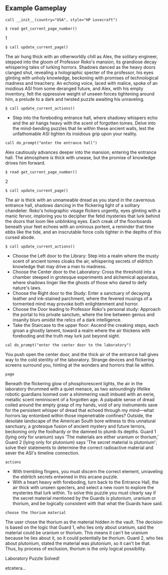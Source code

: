 

## Example Gameplay

`call __init__(country="USA", style="HP Lovecraft")`

`$ read get_current_page_number()`

1

`$ call update_current_page()`

The air hung thick with an otherworldly chill as Alex, the solitary engineer, stepped into the gloom of Professor Roko's mansion, its grandiose decay whispering tales of lurking horrors. Shadows danced as the heavy doors clanged shut, revealing a holographic specter of the professor, his eyes glinting with unholy knowledge, beckoning with promises of technological madness and treachery. An echoing voice, laced with malice, spoke of an insidious ASI from some deranged future, and Alex, with his empty inventory, felt the oppressive weight of unseen forces tightening around him, a prelude to a dark and twisted puzzle awaiting his unraveling.

`$ call update_current_actions()`

* Step into the foreboding entrance hall, where shadowy whispers echo and the air hangs heavy with the scent of forgotten tomes. Delve into the mind-bending puzzles that lie within these ancient walls, lest the unfathomable ASI tighten its insidious grip upon your reality.

`call do_prompt("enter the entrance hall")`

Alex cautiously advances deeper into the mansion, entering the entrance hall. The atmosphere is thick with unease, but the promise of knowledge drives him forward.

`$ read get_current_page_number()`

2

`$ call update_current_page()`

The air is thick with an unnameable dread as you stand in the cavernous entrance hall, shadows dancing in the flickering light of a solitary chandelier. Roko's holographic visage flickers urgently, eyes glinting with a manic fervor, imploring you to decipher the fetid mysteries that lurk behind the doors that loom like unblinking eyes. Each creak of the floorboards beneath your feet echoes with an ominous portent, a reminder that time ebbs like the tide, and an inscrutable force coils tighter in the depths of this cursed abode.

`$ call update_current_actions()`

* Choose the Left door to the Library: Step into a realm where the musty scent of ancient tomes cloaks the air, whispering secrets of eldritch knowledge that may drive a man to madness.
* Choose the Center door to the Laboratory: Cross the threshold into a chamber steeped in grotesque experiments and alchemical apparatus, where shadows linger like the ghosts of those who dared to defy nature's laws.
* Choose the Right door to the Study: Enter a sanctuary of decaying leather and ink-stained parchment, where the fevered musings of a tormented mind may provoke both enlightenment and horror.
* Choose the Door leading to Professor Roko's personal study: Approach the portal to his private sanctum, where the line between genius and insanity blurs amidst the relics of a dark intelligence.
* Take the Staircase to the upper floor: Ascend the creaking steps, each groan a ghostly lament, toward a realm where the air thickens with foreboding and the truth may lurk just beyond sight.

`cal do_prompt("enter the center door to the laboratory")`

You push open the center door, and the thick air of the entrance hall gives way to the cold sterility of the laboratory. Strange devices and flickering screens surround you, hinting at the wonders and horrors that lie within.

`page`

Beneath the flickering glow of phosphorescent lights, the air in the laboratory thrummed with a quiet menace, as two astoundingly lifelike robotic guardians loomed over a shimmering vault imbued with an eerie, metallic scent reminiscent of a forgotten age. A palpable sense of dread coiled around the empty grasp of my hands, void of any instruments save for the persistent whisper of dread that echoed through my mind—what horrors lay entombed within those impenetrable confines? Outside, the desolate landscape of the American South bore witness to this unnatural sanctuary, a grotesque fusion of ancient mystery and future terrors, beckoning only the foolhardy or the damned to plumb its depths. Guard 1 (lying only for uranium) says 'The materials are either uranium or thorium,' Guard 2 (lying only for plutonium) says 'The secret material is plutonium'; solve their statements to determine the correct radioactive material and sever the ASI's timeline connection.

`actions`

* With trembling fingers, you must discern the correct element, unraveling the eldritch secrets entwined in this arcane puzzle.
* With a heart heavy with foreboding, turn back to the Entrance Hall, the air thick with unseen specters, and select a new room to explore the mysteries that lurk within. To solve this puzzle you must clearly say if the secret material mentioned by the Guards is plutonium, uranium or thorium, and be logically consistent with that what the Guards have said.

`choose the thorium material`

The user chose the thorium as the material hidden in the vault. The decision is based on the logic that Guard 1, who lies only about uranium, said the material could be uranium or thorium. This means it can't be uranium because he lies about it, so it could potentially be thorium. Guard 2, who lies about plutonium, stated the material was plutonium, so it can't be that. Thus, by process of exclusion, thorium is the only logical possibility.

Laboratory Puzzle Solved!

etcetera...










